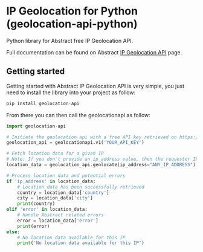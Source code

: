 # IP Geolocation for Python (geolocation-api-python)

Python library for Abstract free IP Geolocation API.

Full documentation can be found on Abstract [IP Geolocation API](https://www.abstractapi.com/ip-geolocation-api) page.

## Getting started

Getting started with Abstract IP Geolocation API is very simple, you just need to install the library into your project as follow:

```python
pip install geolocation-api
```

From there you can then call the geolocationapi as follow:

```python
import geolocation-api

# Initiate the geolocation api with a free API key retrieved on https://www.abstractapi.com/ip-geolocation-api
geolocation_api = geolocationapi.v1('YOUR_API_KEY')

# Fetch location data for a given IP
# Note: If you don't provide an ip_address value, then the requester IP will be used
location_data = geolocation_api.geolocate(ip_address="ANY_IP_ADDRESS")

# Process location data and potential errors
if 'ip_address' in location_data:
    # Location data has been successfully retrieved
    country = location_data['country']
    city = location_data['city']
    print(country)
elif 'error' in location_data:
    # Handle Abstract related errors
    error = location_data['error']
    print(error)
else:
    # No location data available for this IP
    print('No location data available for this IP')
```

